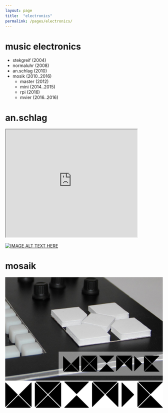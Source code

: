 ```yaml
---
layout: page
title:  "electronics"
permalink: /pages/electronics/
---
```


# music electronics
- stekgreif (2004)
- normaluhr (2008)
- an.schlag (2010)
- mosik (2010..2016)
  - master (2012)
  - mini (2014..2015)
  - rpi (2016)
  - mvier (2016..2016)

# an.schlag

<iframe
  width="420" height="345" src="https://www.youtube.com/watch?v=mBTPQAPL1E8">
</iframe>

[![IMAGE ALT TEXT HERE](http://img.youtube.com/vi/mBTPQAPL1E8/0.jpg)](http://www.youtube.com/watch?v=mBTPQAPL1E8)

# mosaik
![mosaik flyer](MosaikFlyer.png)
![mosaik logo](MosaikLogo.png)
